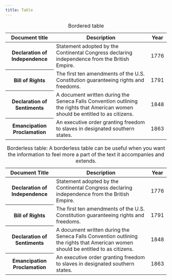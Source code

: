 ```yaml
---
title: Table
---
```

<table class="usa-table">
  <caption>Bordered table</caption>
  <thead>
    <tr>
      <th scope="col">Document title</th>
      <th scope="col">Description</th>
      <th scope="col">Year</th>
    </tr>
  </thead>
  <tbody>
    <tr>
      <th scope="row">Declaration of Independence</th>
      <td>Statement adopted by the Continental Congress declaring independence from the British Empire.</td>
      <td>1776</td>
    </tr>
    <tr>
      <th scope="row">Bill of Rights</th>
      <td>The first ten amendments of the U.S. Constitution guaranteeing rights and freedoms.</td>
      <td>1791</td>
    </tr>
    <tr>
      <th scope="row">Declaration of Sentiments</th>
      <td>A document written during the Seneca Falls Convention outlining the rights that American women should be entitled to as citizens.</td>
      <td>1848</td>
    </tr>
    <tr>
      <th scope="row">Emancipation Proclamation</th>
      <td>An executive order granting freedom to slaves in designated southern states.</td>
      <td>1863</td>
    </tr>
  </tbody>
</table>

<table class="usa-table usa-table--borderless">
  <caption>Borderless table: A borderless table can be useful when you want the information to feel more a part of the text it accompanies and extends.</caption>
  <thead>
    <tr>
      <th scope="col">Document Title</th>
      <th scope="col">Description</th>
      <th scope="col">Year</th>
    </tr>
  </thead>
  <tbody>
    <tr>
      <th scope="row">Declaration of Independence</th>
      <td>Statement adopted by the Continental Congress declaring independence from the British Empire.</td>
      <td>1776</td>
    </tr>
    <tr>
      <th scope="row">Bill of Rights</th>
      <td>The first ten amendments of the U.S. Constitution guaranteeing rights and freedoms.</td>
      <td>1791</td>
    </tr>
    <tr>
      <th scope="row">Declaration of Sentiments</th>
      <td>A document written during the Seneca Falls Convention outlining the rights that American women should be entitled to as citizens.</td>
      <td>1848</td>
    </tr>
    <tr>
      <th scope="row">Emancipation Proclamation</th>
      <td>An executive order granting freedom to slaves in designated southern states.</td>
      <td>1863</td>
    </tr>
  </tbody>
</table>